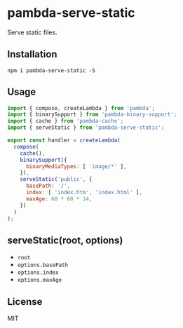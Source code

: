 # pambda-serve-static

Serve static files.

## Installation

```
npm i pambda-serve-static -S
```

## Usage

``` javascript
import { compose, createLambda } from 'pambda';
import { binarySupport } from 'pambda-binary-support';
import { cache } from 'pambda-cache';
import { serveStatic } from 'pambda-serve-static';

export const handler = createLambda(
  compose(
    cache(),
    binarySupport({
      binaryMediaTypes: [ 'image/*' ],
    }),
    serveStatic('public', {
      basePath: '/',
      index: [ 'index.htm', 'index.html' ],
      maxAge: 60 * 60 * 24,
    })
  )
);
```

## serveStatic(root, options)

- `root`
- `options.basePath`
- `options.index`
- `options.maxAge`

## License

MIT
